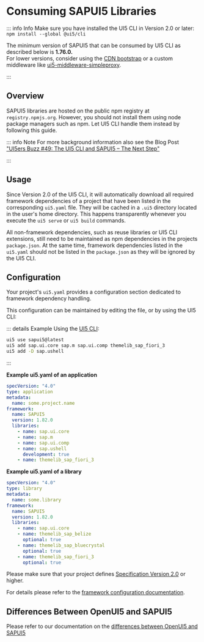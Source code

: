 # Consuming SAPUI5 Libraries

::: info Info
Make sure you have installed the UI5 CLI in Version 2.0 or later: `npm install --global @ui5/cli`

The minimum version of SAPUI5 that can be consumed by UI5 CLI as described below is **1.76.0.**  
For lower versions, consider using the [CDN bootstrap](https://ui5.sap.com/#/topic/2d3eb2f322ea4a82983c1c62a33ec4ae) or a custom middleware like [ui5-middleware-simpleproxy](https://www.npmjs.com/package/ui5-middleware-simpleproxy).

:::

## Overview

SAPUI5 libraries are hosted on the public npm registry at `registry.npmjs.org`. However, you should not install them using node package managers such as npm. Let UI5 CLI handle them instead by following this guide.

::: info Note
For more background information also see the Blog Post ["UI5ers Buzz #49: The UI5 CLI and SAPUI5 – The Next Step"](https://blogs.sap.com/2020/04/01/ui5ers-buzz-49-the-ui5-tooling-and-sapui5-the-next-step/)

:::

## Usage
Since Version 2.0 of the UI5 CLI, it will automatically download all required framework dependencies of a project that have been listed in the corresponding `ui5.yaml` file. They will be cached in a `.ui5` directory located in the user's home directory. This happens transparently whenever you execute the `ui5 serve` or `ui5 build` commands.

All non-framework dependencies, such as reuse libraries or UI5 CLI extensions, still need to be maintained as npm dependencies in the projects `package.json`. At the same time, framework dependencies listed in the `ui5.yaml` should not be listed in the `package.json` as they will be ignored by the UI5 CLI.

## Configuration

Your project's `ui5.yaml` provides a configuration section dedicated to framework dependency handling.

This configuration can be maintained by editing the file, or by using the UI5 CLI:

::: details Example
Using the [UI5 CLI](./CLI):
```sh
ui5 use sapui5@latest
ui5 add sap.ui.core sap.m sap.ui.comp themelib_sap_fiori_3
ui5 add -D sap.ushell
```

:::

**Example ui5.yaml of an application**
```yaml
specVersion: "4.0"
type: application
metadata:
  name: some.project.name
framework:
  name: SAPUI5
  version: 1.82.0
  libraries:
    - name: sap.ui.core
    - name: sap.m
    - name: sap.ui.comp
    - name: sap.ushell
      development: true
    - name: themelib_sap_fiori_3
```

**Example ui5.yaml of a library**
```yaml
specVersion: "4.0"
type: library
metadata:
  name: some.library
framework:
  name: SAPUI5
  version: 1.82.0
  libraries:
    - name: sap.ui.core
    - name: themelib_sap_belize
      optional: true
    - name: themelib_sap_bluecrystal
      optional: true
    - name: themelib_sap_fiori_3
      optional: true
```

Please make sure that your project defines [Specification Version 2.0](./Configuration#specification-version-20) or higher.

For details please refer to the [framework configuration documentation](././Configuration#framework-configuratio).

## Differences Between OpenUI5 and SAPUI5

Please refer to our documentation on the [differences between OpenUI5 and SAPUI5](./FAQ##whats-the-difference-between-openui5-and-sapui5)
